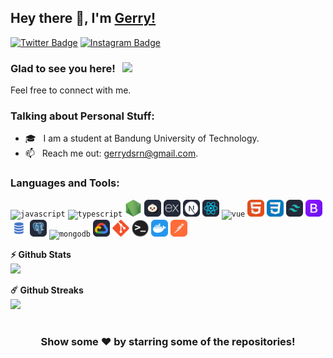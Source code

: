 ## Hey there 👋, I'm [Gerry!](https://github.com/iss4gerry)  
 
[![Twitter Badge](https://img.shields.io/badge/-Twitter-00acee?style=flat-square&logo=Twitter&logoColor=white)](https://twitter.com/iss4mayu/)
[![Instagram Badge](https://img.shields.io/badge/-Instagram-e4405f?style=flat-square&logo=Instagram&logoColor=white)](https://instagram.com/iss4gerry/)
   
### Glad to see you here! &nbsp; ![](https://visitor-badge.glitch.me/badge?page_id=iampavangandhi.iampavangandhi&style=flat-square&color=0088cc) 
  
Feel free to connect with me. 
  
### Talking about Personal Stuff:

- 🎓 &nbsp; I am a student at Bandung University of Technology. 
- 📫 &nbsp; Reach me out: gerrydsrn@gmail.com.

### Languages and Tools:
<code><img height="27" src="https://skillicons.dev/icons?i=js" alt="javascript" href="https://developer.mozilla.org/en-US/docs/Web/JavaScript"></code>
<code><img height="27" src="https://skillicons.dev/icons?i=ts" alt="typescript"></code>
<code><img height="27" src="https://raw.githubusercontent.com/github/explore/80688e429a7d4ef2fca1e82350fe8e3517d3494d/topics/nodejs/nodejs.png" alt="nodejs"></code>
<code><img height="27" src="https://github.com/tandpfun/skill-icons/blob/main/icons/Bun-Dark.svg" alt="bunjs"></code>
<code><img height="27" src="https://github.com/tandpfun/skill-icons/blob/main/icons/ExpressJS-Dark.svg" alt="express"></code>
<code><img height="27" src="https://github.com/tandpfun/skill-icons/blob/main/icons/NextJS-Dark.svg" alt="nextjs"></code>
<code><img height="27" src="https://github.com/tandpfun/skill-icons/blob/main/icons/React-Dark.svg" alt="react"></code>
<code><img height="27" src="https://skillicons.dev/icons?i=vue" alt="vue"></code>
<code><img height="27" src="https://github.com/tandpfun/skill-icons/blob/main/icons/HTML.svg" alt="html"></code>
<code><img height="27" src="https://github.com/tandpfun/skill-icons/blob/main/icons/CSS.svg" alt="css"></code>
<code><img height="27" src="https://github.com/tandpfun/skill-icons/blob/main/icons/TailwindCSS-Dark.svg" alt="tailwind"></code>
<code><img height="27" src="https://github.com/tandpfun/skill-icons/blob/main/icons/Bootstrap.svg" alt="bootstrap"></code>
<code><img height="27" src="https://raw.githubusercontent.com/github/explore/80688e429a7d4ef2fca1e82350fe8e3517d3494d/topics/sql/sql.png" alt="sql"></code>
<code><img height="27" src="https://github.com/tandpfun/skill-icons/blob/main/icons/PostgreSQL-Dark.svg" alt="postgre"></code>
<code><img height="27" src="https://encrypted-tbn0.gstatic.com/images?q=tbn%3AANd9GcSTTzPAw-55ssm1Im594xYZ9eRQu2JylrkYLg&usqp=CAU" alt="mongodb"></code>
<code><img height="27" src="https://github.com/tandpfun/skill-icons/blob/main/icons/GCP-Dark.svg" alt="gcp"></code>
<code><img height="27" src="https://raw.githubusercontent.com/devicons/devicon/master/icons/git/git-original.svg" alt="git"></code>
<code><img height="27" src="https://raw.githubusercontent.com/github/explore/80688e429a7d4ef2fca1e82350fe8e3517d3494d/topics/terminal/terminal.png" alt="terminal"></code>
<code><img height="27" src="https://github.com/tandpfun/skill-icons/blob/main/icons/Docker.svg" alt="docker"></code>
<code><img height="27" src="https://github.com/tandpfun/skill-icons/blob/main/icons/Postman.svg" alt="postman"></code>

  <b>⚡ Github Stats</b>
  <br />
  <img height="180em" src="https://github-readme-stats.vercel.app/api/top-langs/?username=iss4gerry&exclude_repo=KNN-Image-Classification&show_icons=true&hide_border=true&layout=compact&langs_count=8"/>

  <b>☄️ Github Streaks</b>
  <br />
  <img height="180em" src="https://github-readme-streak-stats.herokuapp.com/?user=iss4gerry&hide_border=true" />
  
#

<div align="center">

### Show some ❤️ by starring some of the repositories!

</div>
